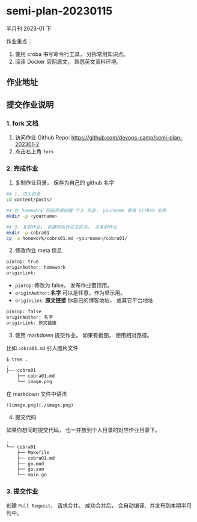 # semi-plan-20230115

半月刊 2023-01 下

作业重点：

1. 使用 croba 书写命令行工具， 分拆常用知识点。
2. 阅读 Docker 官网原文， 熟悉英文资料环境。

## 作业地址



## 提交作业说明

### 1. fork 文档

1. 访问作业 Github Repo: https://github.com/devops-camp/semi-plan-202301-2
2. 点击右上角 `fork`

### 2. 完成作业

1. 复制作业目录， 保存为自己的 github 名字

```bash
## 1. 进入目录
cd content/posts/

## 在 homework 同级目录创建 个人 目录， yourname 使用 Github 名称
mkdir -p <yourname>

## 3. 复制作业。 创建同名作业文件夹， 并复制作业
mkdir -p cobra01
cp -a homework/cobra01.md <yourname>/cobra01/
```

2. 修改作业 meta 信息

```bash
pinTop: true
originAuthor: homework
originLink: 
```

+ `pinTop`: 修改为 false。 发布作业置顶用。 
+ `originAuthor`: **名字** 可以是任意，作为显示用。
+ `originLink`: **原文链接** 你自己的博客地址， 或其它平台地址

```bash
pinTop: false
originAuthor: 名字
originLink: 原文链接
```


3. 使用 markdown 提交作业。 如果有截图， 使用相对路径。 

比如 `cobra01.md` 引入图片文件

```bash
$ tree .
.
├── cobra01
    ├── cobra01.md
    └── image.png
```

在 markdown 文件中语法

```
![image.png](./image.png)
```

4. 提交代码

如果你想同时提交代码， 也一并放到个人目录的对应作业目录下。

```bash
.
└── cobra01
    ├── Makefile
    ├── cobra01.md
    ├── go.mod
    ├── go.sum
    └── main.go
```

### 3. 提交作业

创建 `Pull Request`， 请求合并。 成功合并后， 会自动编译、并发布到本期半月刊中。


